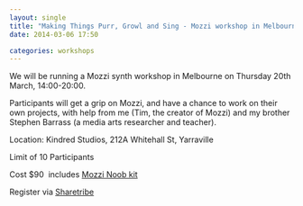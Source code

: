 ```yaml
---
layout: single
title: "Making Things Purr, Growl and Sing - Mozzi workshop in Melbourne"
date: 2014-03-06 17:50

categories: workshops
---
```


We will be running a Mozzi synth workshop in Melbourne on Thursday 20th March, 14:00-20:00.

Participants will get a grip on Mozzi, and have a chance to work on their own projects, with help from me (Tim, the creator of Mozzi) and my brother Stephen Barrass (a media arts researcher and teacher).

Location: Kindred Studios, 212A Whitehall St, Yarraville

Limit of 10 Participants

Cost $90 ­ includes [Mozzi Noob kit](https://mozzi.sharetribe.com/en/listings/38888-mozzi-noob-kits)

Register via [Sharetribe](https://mozzi.sharetribe.com/en/listings/42804-mozzi-arduino-synth-workshop--melbourne)
